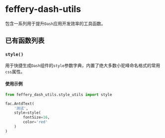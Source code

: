 # feffery-dash-utils

包含一系列用于提升`Dash`应用开发效率的工具函数。

## 已有函数列表

### `style()`

用于快捷生成`Dash`组件的`style`参数字典，内置了绝大多数小驼峰命名格式的常用`css`属性。

#### 使用示例

```Python
from feffery_dash_utils.style_utils import style

fac.AntdText(
    '测试',
    style=style(
        fontSize=16,
        color='red'
    )
)
```
